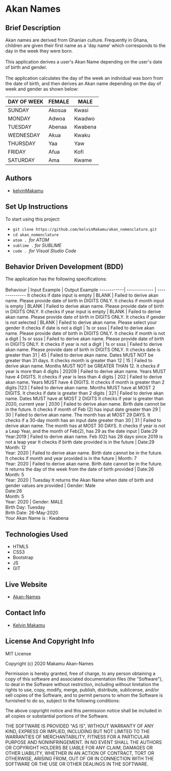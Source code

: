 # Akan Names
## Brief Description
Akan names are derived from Ghanian culture. Frequently in Ghana, children are given their first name as a 'day name' which corresponds to the day in the week they were born.<br><br>
This application derives a user's Akan Name depending on the user's date of birth and gender.<br><br>
The application calculates the day of the week an individual was born from the date of birth, and then derives an Akan name depending on the day of week and gender as shown below:<br>

DAY OF WEEK | FEMALE   | MALE
------------| ---------| -------
SUNDAY      | Akosua   | Kwasi
MONDAY      | Adwoa    | Kwadwo
TUESDAY     | Abenaa   | Kwabena
WEDNESDAY   | Akua     | Kwaku
THURSDAY    | Yaa      | Yaw
FRIDAY      | Afua     | Kofi
SATURDAY    | Ama      | Kwame

## Authors
* [kelvinMakamu](https://github.com/kelvinMakamu)
## Set Up Instructions
To start using this project:
* `git clone https://github.com/kelvinMakamu/akan_nomenclature.git`
* `cd akan_nomenclature`
* `atom . `*for ATOM*
* `sublime .` *for SUBLIME*
* `code . `*for Visual Studio Code*
## Behavior Driven Development (BDD)
The application has the following specifications:<br><br>
Behaviour   | Input Example  | Output Example
------------| -------------  | --------------
It checks if date input is empty      | BLANK   | Failed to derive akan name. Please provide date of birth in DIGITS ONLY.
It checks if month input is empty       | BLANK    | Failed to derive akan name. Please provide date of birth in DIGITS ONLY.
It checks if year input is empty      | BLANK   | Failed to derive akan name. Please provide date of birth in DIGITS ONLY.
It checks if gender is not selected  | BLANK   | Failed to derive akan name. Please select your gender
It checks if date is not a digit    | 1s or ssss      | Failed to derive akan name. Please provide date of birth in DIGITS ONLY.
It checks if month is not a digit      | 1s or ssss     | Failed to derive akan name. Please provide date of birth in DIGITS ONLY.
It checks if year is not a digit   | 1s or ssss     | Failed to derive akan name. Please provide date of birth in DIGITS ONLY.
It checks date is greater than 31  | 45      | Failed to derive akan name. Dates MUST NOT be greater than 31 days.
It checks month is greater than 12   | 15    | Failed to derive akan name. Months MUST NOT be GREATER THAN 12.
It checks if year is more than 4 digits  | 20209      | Failed to derive akan name. Years MUST have 4 DIGITS.
It checks if year is less than 4 digits  | 202      | Failed to derive akan name. Years MUST have 4 DIGITS.
It checks if month is greater than 2 digits   |123     | Failed to derive akan name. Months MUST have at MOST 2 DIGITS.
It checks if date is greater than 2 digits   | 321    | Failed to derive akan name. Dates MUST have at MOST 2 DIGITS
It checks if year is greater than 2020, current year   | 2030     | Failed to derive akan name. Birth date cannot be in the future.
It checks if month of Feb (2) has input date greater than 29   | 30      | Failed to derive akan name. The month has at MOST 29 DAYS.
It checks if a 30-day month has an input date greater than 30  | 31     | Failed to derive akan name. The month has at MOST 30 DAYS.
It checks if year is not a Leap Year, and the month of Feb(2), has 29 as the date input  | Date:29<br>Year:2019 | Failed to derive akan name. Feb (02) has 28 days since 2019 is not a leap year
It checks if birth date provided is in the future   | Date:29<br>Month: 12<br> Year: 2020 | Failed to derive akan name. Birth date cannot be in the future.
It checks if month and year provided is in the future   | Month: 7 <br>Year: 2020   | Failed to derive akan name. Birth date cannot be in the future.
It returns the day of the week from the date of birth provided   | Date:26<br>Month: 5<br> Year: 2020 | Tuesday
It returns the Akan Name when date of birth and gender values are provided  | Gender: Male<br>Date:26<br>Month: 5<br> Year: 2020 | Gender: MALE<br>Birth Day: Tuesday<br>Birth Date: 26-May-2020<br>Your Akan Name is : Kwabena
## Technologies Used
* HTML5
* CSS3
* Bootstrap
* JS
* GIT
## Live Website
* [Akan-Names](https://kelvinmakamu.github.io/akan_nomenclature/)
## Contact Info
* [Kelvin Makamu](mailto:profmakamu@gmail.com?subject=[GitHub]%20Private%20and%20Confidential)
## License And Copyright Info
MIT License

Copyright (c) 2020 Makamu Akan-Names

Permission is hereby granted, free of charge, to any person obtaining a copy of this software and associated documentation files (the "Software"), to deal in the Software without restriction, including without limitation the rights to use, copy, modify, merge, publish, distribute, sublicense, and/or sell copies of the Software, and to permit persons to whom the Software is furnished to do so, subject to the following conditions:

The above copyright notice and this permission notice shall be included in all copies or substantial portions of the Software.

THE SOFTWARE IS PROVIDED "AS IS", WITHOUT WARRANTY OF ANY KIND, EXPRESS OR IMPLIED, INCLUDING BUT NOT LIMITED TO THE WARRANTIES OF MERCHANTABILITY, FITNESS FOR A PARTICULAR PURPOSE AND NONINFRINGEMENT. IN NO EVENT SHALL THE AUTHORS OR COPYRIGHT HOLDERS BE LIABLE FOR ANY CLAIM, DAMAGES OR OTHER LIABILITY, WHETHER IN AN ACTION OF CONTRACT, TORT OR OTHERWISE, ARISING FROM, OUT OF OR IN CONNECTION WITH THE SOFTWARE OR THE USE OR OTHER DEALINGS IN THE SOFTWARE.